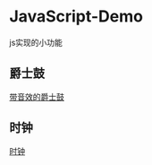 # JavaScript-Demo
js实现的小功能

## 爵士鼓
[带音效的爵士鼓](https://github.com/afetmin/JavaScript-Demo/blob/master/JavaScript%20Drum%20Kit/boom.gif)

## 时钟
[时钟](https://github.com/afetmin/JavaScript-Demo/blob/master/CSS%20CLOCK/clock.gif)
